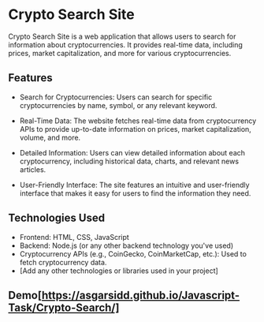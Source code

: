 # Crypto Search Site

Crypto Search Site is a web application that allows users to search for information about cryptocurrencies. It provides real-time data, including prices, market capitalization, and more for various cryptocurrencies.

## Features

- Search for Cryptocurrencies: Users can search for specific cryptocurrencies by name, symbol, or any relevant keyword.

- Real-Time Data: The website fetches real-time data from cryptocurrency APIs to provide up-to-date information on prices, market capitalization, volume, and more.

- Detailed Information: Users can view detailed information about each cryptocurrency, including historical data, charts, and relevant news articles.

- User-Friendly Interface: The site features an intuitive and user-friendly interface that makes it easy for users to find the information they need.

## Technologies Used

- Frontend: HTML, CSS, JavaScript
- Backend: Node.js (or any other backend technology you've used)
- Cryptocurrency APIs (e.g., CoinGecko, CoinMarketCap, etc.): Used to fetch cryptocurrency data.
- [Add any other technologies or libraries used in your project]

## Demo[https://asgarsidd.github.io/Javascript-Task/Crypto-Search/]